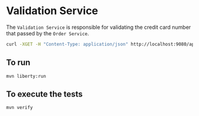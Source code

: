 # Validation Service

The `Validation Service` is responsible for validating the credit card number that passed by the `Order Service`. 

```bash
curl -XGET -H "Content-Type: application/json" http://localhost:9080/api/validation/3545434434453453
```

## To run

```shell script
mvn liberty:run
```

## To execute the tests

```shell script
mvn verify
```
